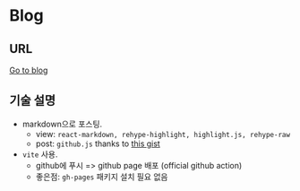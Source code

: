 # Blog

## URL
[Go to blog](https://codeleeks.github.io/blog/)

## 기술 설명

- markdown으로 포스팅.
  - view: `react-markdown, rehype-highlight, highlight.js, rehype-raw`
  - post: ```github.js``` thanks to [this gist](https://gist.github.com/maskaravivek/a477c2c98651bdfbda5b99a81b261c37#file-twt-1b5e2427-e5fc-49c4-a29e-a305fce63aab-js)
- `vite` 사용.
  - github에 푸시 => github page 배포 (official github action)
  - 좋은점: `gh-pages` 패키지 설치 필요 없음

